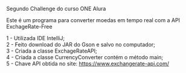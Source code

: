 Segundo Challenge do curso ONE Alura

Este é um programa para converter moedas em tempo real com a API
ExchageRate-Free 


1 - Utilizada IDE IntelliJ; <br>
2 - Feito download do JAR do Gson e salvo no computador; <br>
3 - Criada a classe ExchageRateAPI; <br>
4 - Criada a classe CurrencyConverter contém o método main; <br>
5 - Chave API obtida no site: https://www.exchangerate-api.com/





